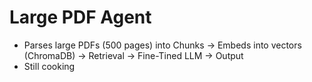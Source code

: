 # **Large PDF Agent**
- Parses large PDFs (500 pages) into Chunks -> Embeds into vectors (ChromaDB) -> Retrieval -> Fine-Tined LLM -> Output 
- Still cooking
